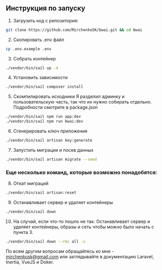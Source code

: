 ## Инструкция по запуску

1. Загрузить код с репозитория:

```bash
git clone https://github.com/MirchenkoSK/bwai.git && cd bwai
```

2. Скопировать .env файл

```bash
cp .env.example .env
```

3. Собрать контейнер

```bash
./vendor/bin/sail up -d
```

4. Установить зависимости

```bash
./vendor/bin/sail composer install
```

5. Скомпилировать исходники
Я разделил админку и пользовательскую часть, так что их нужно собирать отдельно.
Подробности смотрите в package.json

```bash
./vendor/bin/sail npm run app:dev
./vendor/bin/sail npm run bwai:dev
```

6. Сгенерировать ключ приложения

```bash
./vendor/bin/sail artisan key:generate
```

7. Запустить миграции и посев данных

```bash
./vendor/bin/sail artisan migrate --seed
```


### Еще несколько команд, которые возможно понадобятся:

8. Откат миграций

```bash
./vendor/bin/sail artisan:reset
```

9. Останавливает сервер и удаляет контейнеры

```bash
./vendor/bin/sail down
```

10. На случай, если что-то пошло не так. Останавливает сервер и удаляет контейнеры, образы и сеть чтобы можно было начать с пункта 3.

```bash
./vendor/bin/sail down --rmi all -v
```

По всем другим вопросам обращайтесь ко мне - mirchenkosk@gmail.com или заглядывайте в документацию Laravel, Inertia, VueJS и Doker.